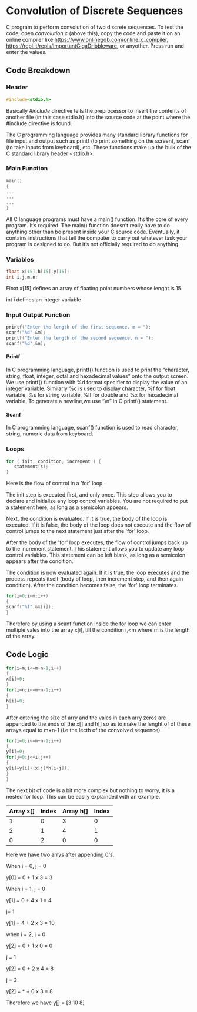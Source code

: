 # Convolution of Discrete Sequences
C program to perform convolution of two discrete sequences. To test the code, open *convolution.c* (above this), copy the code and paste it on an online compiler like https://www.onlinegdb.com/online_c_compiler, https://repl.it/repls/ImportantGigaDribbleware, or anyother. Press run and enter the values. 

## Code Breakdown 

### Header 
```c
#include<stdio.h>
```
Basically _#include_ directive tells the preprocessor to insert the contents of another file (in this case stdio.h) into the source code at the point where the #include directive is found.

The C programming language provides many standard library functions for file input and output such as printf (to print something on the screen), scanf (to take inputs from keyboard), etc. These functions make up the bulk of the C standard library header <stdio.h>.

### Main Function
```c
main()
{
...
...
...
}
```
All C language programs must have a main() function. It’s the core of every program. It’s required. The main() function doesn’t really have to do anything other than be present inside your C source code. Eventually, it contains instructions that tell the computer to carry out whatever task your program is designed to do. But it’s not officially required to do anything.

### Variables 
```c
float x[15],h[15],y[15];
int i,j,m,n;
```
Float x[15] defines an array of floating point numbers whose lenght is 15.

int i defines an integer variable

### Input Output Function 
```c
printf("Enter the length of the first sequence, m = ");
scanf("%d",&m);
printf("Enter the length of the second sequence, n = ");
scanf("%d",&n);
```
#### Printf
In C programming language, printf() function is used to print the “character, string, float, integer, octal and hexadecimal values” onto the output screen.
We use printf() function with %d format specifier to display the value of an integer variable.
Similarly %c is used to display character, %f for float variable, %s for string variable, %lf for double and %x for hexadecimal variable.
To generate a newline,we use “\n” in C printf() statement.

#### Scanf
In C programming language, scanf() function is used to read character, string, numeric data from keyboard.

### Loops
```c
for ( init; condition; increment ) {
   statement(s);
}
```
Here is the flow of control in a 'for' loop −

The init step is executed first, and only once. This step allows you to declare and initialize any loop control variables. You are not required to put a statement here, as long as a semicolon appears.

Next, the condition is evaluated. If it is true, the body of the loop is executed. If it is false, the body of the loop does not execute and the flow of control jumps to the next statement just after the 'for' loop.

After the body of the 'for' loop executes, the flow of control jumps back up to the increment statement. This statement allows you to update any loop control variables. This statement can be left blank, as long as a semicolon appears after the condition.

The condition is now evaluated again. If it is true, the loop executes and the process repeats itself (body of loop, then increment step, and then again condition). After the condition becomes false, the 'for' loop terminates.

```c
for(i=0;i<m;i++)
{
scanf("%f",&x[i]);
}
```
Therefore by using a scanf function inside the for loop we can enter multiple vales into the array x[i], till the condition i,<m where m is the length of the array.

## Code Logic 

```c
for(i=m;i<=m+n-1;i++)
{
x[i]=0;
}
for(i=n;i<=m+n-1;i++)
{
h[i]=0;
}
```
After entering the size of arry and the vales in each arry zeros are appended to the ends of the x[] and h[] so as to make the lenght of of these arrays equal to m+n-1 (i.e the lecth of the convolved sequence).

```c
for(i=0;i<=m+n-1;i++)
{
y[i]=0;
for(j=0;j<=i;j++)
{
y[i]=y[i]+(x[j]*h[i-j]);
}
}
```
The next bit of code is a bit more complex but nothing to worry, it is a nested for loop. This can be easily explainded with an example.

Array x[] | Index | Array h[] | Index 
------------ | ------------- | ------------- |------------- 
1 | 0 | 3 | 0
2 | 1 | 4 | 1
0 | 2 | 0 | 0

Here we have two arrys after appending 0's. 

When i = 0,
j = 0

y[0] = 0 + 1 x 3 = 3

When i = 1,
j = 0

y[1] = 0 +  4 x 1 = 4

j= 1 

y[1] = 4 + 2 x 3 = 10 

when i = 2,
j = 0

y[2] = 0 + 1 x 0 = 0

j = 1 

y[2] = 0 + 2 x 4 = 8

j = 2 

y[2] = * + 0 x 3 = 8

Therefore we have y[] = [3 10 8] 






